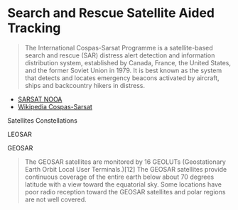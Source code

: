 Search and Rescue Satellite Aided Tracking
==

> The International Cospas-Sarsat Programme is a satellite-based search and rescue (SAR) distress alert detection and information distribution system, established by Canada, France, the United States, and the former Soviet Union in 1979. It is best known as the system that detects and locates emergency beacons activated by aircraft, ships and backcountry hikers in distress.

- [SARSAT NOOA](http://www.sarsat.noaa.gov/)
- [Wikipedia Cospas-Sarsat](https://en.wikipedia.org/wiki/International_Cospas-Sarsat_Programme)

Satellites Constellations

LEOSAR



GEOSAR

> The GEOSAR satellites are monitored by 16 GEOLUTs (Geostationary Earth Orbit Local User Terminals.)[12] The GEOSAR satellites provide continuous coverage of the entire earth below about 70 degrees latitude with a view toward the equatorial sky. Some locations have poor radio reception toward the GEOSAR satellites and polar regions are not well covered.